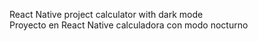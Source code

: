 React Native project calculator with dark mode  
Proyecto en React Native calculadora con modo nocturno
